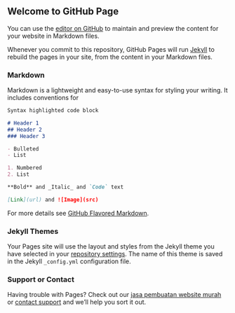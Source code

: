 ## Welcome to GitHub Page

You can use the [editor on GitHub](https://github.com/radiusdanu/radiusdanu.github.io/edit/main/README.md) to maintain and preview the content for your website in Markdown files.

Whenever you commit to this repository, GitHub Pages will run [Jekyll](https://jekyllrb.com/) to rebuild the pages in your site, from the content in your Markdown files.

### Markdown

Markdown is a lightweight and easy-to-use syntax for styling your writing. It includes conventions for

```markdown
Syntax highlighted code block

# Header 1
## Header 2
### Header 3

- Bulleted
- List

1. Numbered
2. List

**Bold** and _Italic_ and `Code` text

[Link](url) and ![Image](src)
```

For more details see [GitHub Flavored Markdown](https://guides.github.com/features/mastering-markdown/).

### Jekyll Themes

Your Pages site will use the layout and styles from the Jekyll theme you have selected in your [repository settings](https://github.com/radiusdanu/radiusdanu.github.io/settings/pages). The name of this theme is saved in the Jekyll `_config.yml` configuration file.

### Support or Contact

Having trouble with Pages? Check out our [jasa pembuatan website murah](https://www.micro.co.id/) or [contact support](https://support.github.com/contact) and we’ll help you sort it out.
